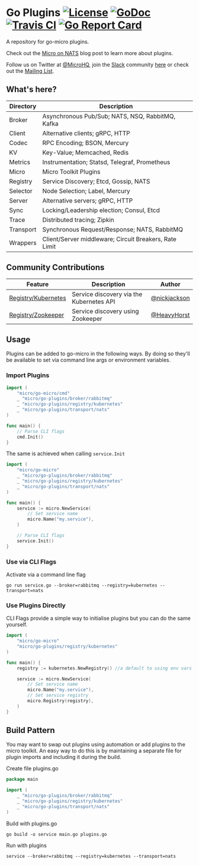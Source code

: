 # Go Plugins [![License](https://img.shields.io/:license-apache-blue.svg)](https://opensource.org/licenses/Apache-2.0) [![GoDoc](https://godoc.org/github.com/micro/go-plugins?status.svg)](https://godoc.org/github.com/micro/go-plugins) [![Travis CI](https://travis-ci.org/micro/go-plugins.svg?branch=master)](https://travis-ci.org/micro/go-plugins) [![Go Report Card](https://goreportcard.com/badge/micro/go-plugins)](https://goreportcard.com/report/github.com/micro/go-plugins)

A repository for go-micro plugins.

Check out the [Micro on NATS](https://micro.mu/blog/2016/04/11/micro-on-nats.html) blog post to learn more about plugins.

Follow us on Twitter at [@MicroHQ](https://twitter.com/microhq), join the [Slack](https://micro-services.slack.com) community [here](http://slack.micro.mu/) or 
check out the [Mailing List](https://groups.google.com/forum/#!forum/microhq).

## What's here?

Directory	|	Description
---		|	---
Broker		|	Asynchronous Pub/Sub; NATS, NSQ, RabbitMQ, Kafka	
Client		|	Alternative clients; gRPC, HTTP
Codec		|	RPC Encoding; BSON, Mercury
KV		|	Key-Value; Memcached, Redis
Metrics		|	Instrumentation; Statsd, Telegraf, Prometheus
Micro		|	Micro Toolkit Plugins
Registry	|	Service Discovery; Etcd, Gossip, NATS
Selector	|	Node Selection; Label, Mercury
Server		|	Alternative servers; gRPC, HTTP
Sync		|	Locking/Leadership election; Consul, Etcd
Trace		|	Distributed tracing; Zipkin
Transport	|	Synchronous Request/Response; NATS, RabbitMQ
Wrappers	|	Client/Server middleware; Circuit Breakers, Rate Limit


## Community Contributions

Feature		|	Description		|	Author
----------	|	------------		|	--------
[Registry/Kubernetes](https://godoc.org/github.com/micro/go-plugins/registry/kubernetes)	|	Service discovery via the Kubernetes API	|	[@nickjackson](https://github.com/nickjackson)
[Registry/Zookeeper](https://godoc.org/github.com/micro/go-plugins/registry/zookeeper)	|	Service discovery using Zookeeper	|	[@HeavyHorst](https://github.com/HeavyHorst)

## Usage

Plugins can be added to go-micro in the following ways. By doing so they'll be available to set via command line args or environment variables.

### Import Plugins

```go
import (
	"micro/go-micro/cmd"
	_ "micro/go-plugins/broker/rabbitmq"
	_ "micro/go-plugins/registry/kubernetes"
	_ "micro/go-plugins/transport/nats"
)

func main() {
	// Parse CLI flags
	cmd.Init()
}
```

The same is achieved when calling ```service.Init```

```go
import (
	"micro/go-micro"
	_ "micro/go-plugins/broker/rabbitmq"
	_ "micro/go-plugins/registry/kubernetes"
	_ "micro/go-plugins/transport/nats"
)

func main() {
	service := micro.NewService(
		// Set service name
		micro.Name("my.service"),
	)

	// Parse CLI flags
	service.Init()
}
```

### Use via CLI Flags

Activate via a command line flag

```shell
go run service.go --broker=rabbitmq --registry=kubernetes --transport=nats
```

### Use Plugins Directly

CLI Flags provide a simple way to initialise plugins but you can do the same yourself.

```go
import (
	"micro/go-micro"
	"micro/go-plugins/registry/kubernetes"
)

func main() {
	registry := kubernetes.NewRegistry() //a default to using env vars for master API

	service := micro.NewService(
		// Set service name
		micro.Name("my.service"),
		// Set service registry
		micro.Registry(registry),
	)
}
```

## Build Pattern

You may want to swap out plugins using automation or add plugins to the micro toolkit. 
An easy way to do this is by maintaining a separate file for plugin imports and including it during the build.

Create file plugins.go
```go
package main

import (
	_ "micro/go-plugins/broker/rabbitmq"
	_ "micro/go-plugins/registry/kubernetes"
	_ "micro/go-plugins/transport/nats"
)
```

Build with plugins.go
```shell
go build -o service main.go plugins.go
```

Run with plugins
```shell
service --broker=rabbitmq --registry=kubernetes --transport=nats
```
